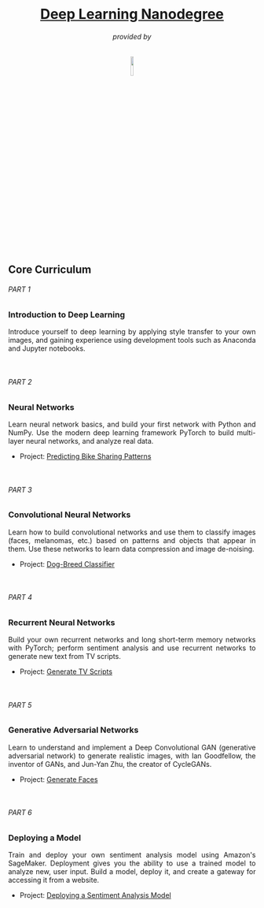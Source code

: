 <br>
<h1 align="center"><a href="https://www.udacity.com/course/deep-learning-nanodegree--nd101">Deep Learning Nanodegree</a></h1>
<h6 align = "center">provided by</h6>
<p align="center"><a href="https://www.udacity.com/"><img src="https://raw.githubusercontent.com/faber6911/DeepLearning-nanodegree-Udacity/master/imgs/logo.png" width=10%></a></p>

<h2>Core Curriculum</h2>
<h6>PART 1</h6>
<h3>Introduction to Deep Learning</h3>
<p align="justify">Introduce yourself to deep learning by applying style transfer to your own images, and gaining experience using development tools such as Anaconda and Jupyter notebooks.
</p>
<br>
<h6>PART 2</h6>
<h3>Neural Networks</h3>
<p align="justify">Learn neural network basics, and build your first network with Python and NumPy. Use the modern deep learning framework PyTorch to build multi-layer neural networks, and analyze real data.
<ul>
  <li>Project: <a href="https://github.com/faber6911/DeepLearning-nanodegree-Udacity/tree/master/1_project-bikesharing">Predicting Bike Sharing Patterns</a></li>
</ul>
</p>
<br>
<h6>PART 3</h6>
<h3>Convolutional Neural Networks</h3>
<p align="justify">Learn how to build convolutional networks and use them to classify images (faces, melanomas, etc.) based on patterns and objects that appear in them. Use these networks to learn data compression and image de-noising.
<ul>
  <li>Project: <a href="https://github.com/faber6911/DeepLearning-nanodegree-Udacity/tree/master/2_project-dog-classification">Dog-Breed Classifier</a></li>
</ul>
</p>
<br>
<h6>PART 4</h6>
<h3>Recurrent Neural Networks</h3>
<p align="justify">Build your own recurrent networks and long short-term memory networks with PyTorch; perform sentiment analysis and use recurrent networks to generate new text from TV scripts.
<ul>
  <li>Project: <a href="https://github.com/faber6911/DeepLearning-nanodegree-Udacity/tree/master/3_project-tv-script-generation">Generate TV Scripts</a></li>
</ul>
</p>
<br>
<h6>PART 5</h6>
<h3>Generative Adversarial Networks</h3>
<p align="justify">Learn to understand and implement a Deep Convolutional GAN (generative adversarial network) to generate realistic images, with Ian Goodfellow, the inventor of GANs, and Jun-Yan Zhu, the creator of CycleGANs.
<ul>
  <li>Project: <a href="https://github.com/faber6911/DeepLearning-nanodegree-Udacity/tree/master/4_project-face-generation">Generate Faces</a></li>
</ul>
</p>
<br>
<h6>PART 6</h6>
<h3>Deploying a Model</h3>
<p align="justify">Train and deploy your own sentiment analysis model using Amazon's SageMaker. Deployment gives you the ability to use a trained model to analyze new, user input. Build a model, deploy it, and create a gateway for accessing it from a website.
<ul>
  <li>Project: <a href="">Deploying a Sentiment Analysis Model</a></li>
</ul>
</p>

<!---<p align="center">
<img src="https://raw.githubusercontent.com/faber6911/NLP-nanodegree-Udacity/master/imgs/certificate.PNG">
</p>--->
